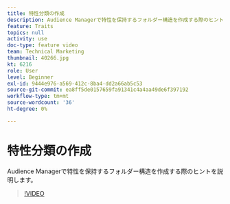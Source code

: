 ```yaml
---
title: 特性分類の作成
description: Audience Managerで特性を保持するフォルダー構造を作成する際のヒントを説明します。
feature: Traits
topics: null
activity: use
doc-type: feature video
team: Technical Marketing
thumbnail: 40266.jpg
kt: 6216
role: User
level: Beginner
exl-id: 9444e976-a569-412c-8ba4-dd2a66ab5c53
source-git-commit: ea8ff5de0157659fa91341c4a4aa49de6f397192
workflow-type: tm+mt
source-wordcount: '36'
ht-degree: 0%

---
```


# 特性分類の作成

Audience Managerで特性を保持するフォルダー構造を作成する際のヒントを説明します。

>[!VIDEO](https://video.tv.adobe.com/v/40266/?quality=12&learn=on)
